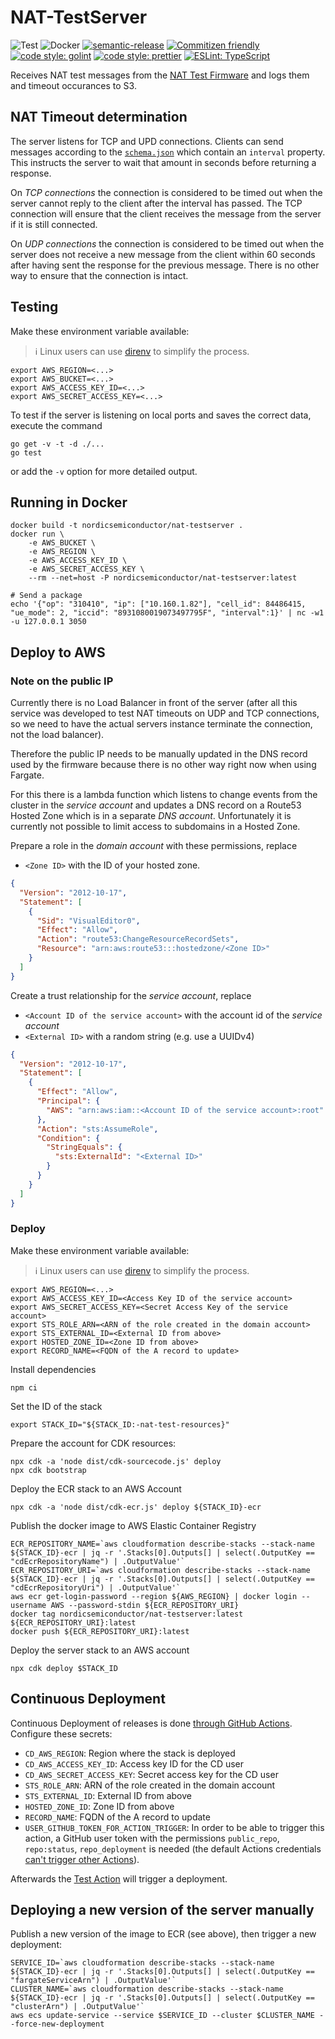# NAT-TestServer

![Test](https://github.com/NordicSemiconductor/NAT-TestServer/workflows/Test/badge.svg)
![Docker](https://github.com/NordicSemiconductor/NAT-TestServer/workflows/Test%20Docker%20Image/badge.svg)
[![semantic-release](https://img.shields.io/badge/%20%20%F0%9F%93%A6%F0%9F%9A%80-semantic--release-e10079.svg)](https://github.com/semantic-release/semantic-release)
[![Commitizen friendly](https://img.shields.io/badge/commitizen-friendly-brightgreen.svg)](http://commitizen.github.io/cz-cli/)
[![code style: golint](https://img.shields.io/badge/code_style-golint-00acd7.svg)](https://github.com/golang/lint)
[![code style: prettier](https://img.shields.io/badge/code_style-prettier-ff69b4.svg)](https://github.com/prettier/prettier/)
[![ESLint: TypeScript](https://img.shields.io/badge/ESLint-TypeScript-blue.svg)](https://github.com/typescript-eslint/typescript-eslint)

Receives NAT test messages from the
[NAT Test Firmware](https://github.com/NordicSemiconductor/NAT-TestFirmware/)
and logs them and timeout occurances to S3.

## NAT Timeout determination

The server listens for TCP and UPD connections. Clients can send messages
according to the [`schema.json`](./schema.json) which contain an `interval`
property. This instructs the server to wait that amount in seconds before
returning a response.

On _TCP connections_ the connection is considered to be timed out when the
server cannot reply to the client after the interval has passed. The TCP
connection will ensure that the client receives the message from the server if
it is still connected.

On _UDP connections_ the connection is considered to be timed out when the
server does not receive a new message from the client within 60 seconds after
having sent the response for the previous message. There is no other way to
ensure that the connection is intact.

## Testing

Make these environment variable available:

> ℹ️ Linux users can use [direnv](https://direnv.net/) to simplify the process.

    export AWS_REGION=<...>
    export AWS_BUCKET=<...>
    export AWS_ACCESS_KEY_ID=<...>
    export AWS_SECRET_ACCESS_KEY=<...>

To test if the server is listening on local ports and saves the correct data,
execute the command

```
go get -v -t -d ./...
go test
```

or add the `-v` option for more detailed output.

## Running in Docker

    docker build -t nordicsemiconductor/nat-testserver .
    docker run \
        -e AWS_BUCKET \
        -e AWS_REGION \
        -e AWS_ACCESS_KEY_ID \
        -e AWS_SECRET_ACCESS_KEY \
        --rm --net=host -P nordicsemiconductor/nat-testserver:latest

    # Send a package
    echo '{"op": "310410", "ip": ["10.160.1.82"], "cell_id": 84486415, "ue_mode": 2, "iccid": "8931080019073497795F", "interval":1}' | nc -w1 -u 127.0.0.1 3050

## Deploy to AWS

### Note on the public IP

Currently there is no Load Balancer in front of the server (after all this
service was developed to test NAT timeouts on UDP and TCP connections, so we
need to have the actual servers instance terminate the connection, not the load
balancer).

Therefore the public IP needs to be manually updated in the DNS record used by
the firmware because there is no other way right now when using Fargate.

For this there is a lambda function which listens to change events from the
cluster in the _service account_ and updates a DNS record on a Route53 Hosted
Zone which is in a separate _DNS account_. Unfortunately it is currently not
possible to limit access to subdomains in a Hosted Zone.

Prepare a role in the _domain account_ with these permissions, replace

- `<Zone ID>` with the ID of your hosted zone.

```json
{
  "Version": "2012-10-17",
  "Statement": [
    {
      "Sid": "VisualEditor0",
      "Effect": "Allow",
      "Action": "route53:ChangeResourceRecordSets",
      "Resource": "arn:aws:route53:::hostedzone/<Zone ID>"
    }
  ]
}
```

Create a trust relationship for the _service account_, replace

- `<Account ID of the service account>` with the account id of the _service
  account_
- `<External ID>` with a random string (e.g. use a UUIDv4)

```json
{
  "Version": "2012-10-17",
  "Statement": [
    {
      "Effect": "Allow",
      "Principal": {
        "AWS": "arn:aws:iam::<Account ID of the service account>:root"
      },
      "Action": "sts:AssumeRole",
      "Condition": {
        "StringEquals": {
          "sts:ExternalId": "<External ID>"
        }
      }
    }
  ]
}
```

### Deploy

Make these environment variable available:

> ℹ️ Linux users can use [direnv](https://direnv.net/) to simplify the process.

    export AWS_REGION=<...>
    export AWS_ACCESS_KEY_ID=<Access Key ID of the service account>
    export AWS_SECRET_ACCESS_KEY=<Secret Access Key of the service account>
    export STS_ROLE_ARN=<ARN of the role created in the domain account>
    export STS_EXTERNAL_ID=<External ID from above>
    export HOSTED_ZONE_ID=<Zone ID from above>
    export RECORD_NAME=<FQDN of the A record to update>

Install dependencies

    npm ci

Set the ID of the stack

    export STACK_ID="${STACK_ID:-nat-test-resources}"

Prepare the account for CDK resources:

    npx cdk -a 'node dist/cdk-sourcecode.js' deploy
    npx cdk bootstrap

Deploy the ECR stack to an AWS Account

    npx cdk -a 'node dist/cdk-ecr.js' deploy ${STACK_ID}-ecr

Publish the docker image to AWS Elastic Container Registry

    ECR_REPOSITORY_NAME=`aws cloudformation describe-stacks --stack-name ${STACK_ID}-ecr | jq -r '.Stacks[0].Outputs[] | select(.OutputKey == "cdEcrRepositoryName") | .OutputValue'`
    ECR_REPOSITORY_URI=`aws cloudformation describe-stacks --stack-name ${STACK_ID}-ecr | jq -r '.Stacks[0].Outputs[] | select(.OutputKey == "cdEcrRepositoryUri") | .OutputValue'`
    aws ecr get-login-password --region ${AWS_REGION} | docker login --username AWS --password-stdin ${ECR_REPOSITORY_URI}
    docker tag nordicsemiconductor/nat-testserver:latest ${ECR_REPOSITORY_URI}:latest
    docker push ${ECR_REPOSITORY_URI}:latest

Deploy the server stack to an AWS account

    npx cdk deploy $STACK_ID

## Continuous Deployment

Continuous Deployment of releases is done
[through GitHub Actions](.github/workflows/cd.yaml). Configure these secrets:

- `CD_AWS_REGION`: Region where the stack is deployed
- `CD_AWS_ACCESS_KEY_ID`: Access key ID for the CD user
- `CD_AWS_SECRET_ACCESS_KEY`: Secret access key for the CD user
- `STS_ROLE_ARN`: ARN of the role created in the domain account
- `STS_EXTERNAL_ID`: External ID from above
- `HOSTED_ZONE_ID`: Zone ID from above
- `RECORD_NAME`: FQDN of the A record to update
- `USER_GITHUB_TOKEN_FOR_ACTION_TRIGGER`: In order to be able to trigger this
  action, a GitHub user token with the permissions `public_repo`, `repo:status`,
  `repo_deployment` is needed (the default Actions credentials
  [can't trigger other Actions](https://help.github.com/en/actions/reference/events-that-trigger-workflows#triggering-new-workflows-using-a-personal-access-token)).

Afterwards the [Test Action](.github/workflows/test.yml) will trigger a
deployment.

## Deploying a new version of the server manually

Publish a new version of the image to ECR (see above), then trigger a new
deployment:

    SERVICE_ID=`aws cloudformation describe-stacks --stack-name ${STACK_ID}-ecr | jq -r '.Stacks[0].Outputs[] | select(.OutputKey == "fargateServiceArn") | .OutputValue'`
    CLUSTER_NAME=`aws cloudformation describe-stacks --stack-name ${STACK_ID}-ecr | jq -r '.Stacks[0].Outputs[] | select(.OutputKey == "clusterArn") | .OutputValue'`
    aws ecs update-service --service $SERVICE_ID --cluster $CLUSTER_NAME --force-new-deployment
